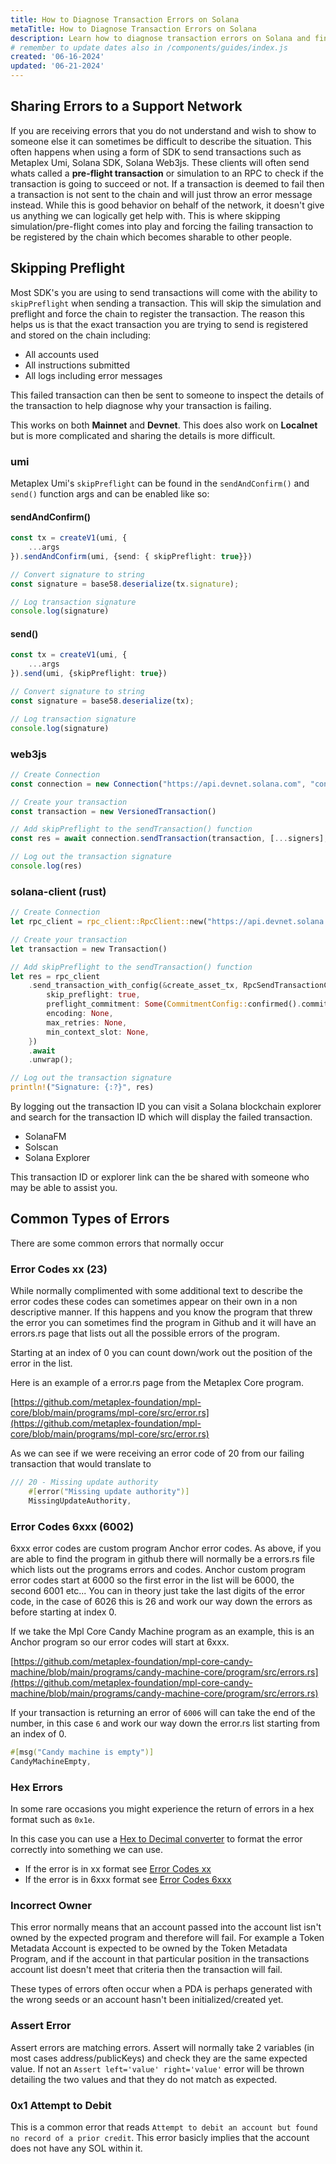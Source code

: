 ```yaml
---
title: How to Diagnose Transaction Errors on Solana
metaTitle: How to Diagnose Transaction Errors on Solana
description: Learn how to diagnose transaction errors on Solana and find logical solutions these errors.
# remember to update dates also in /components/guides/index.js
created: '06-16-2024'
updated: '06-21-2024'
---
```


## Sharing Errors to a Support Network

If you are receiving errors that you do not understand and wish to show to someone else it can sometimes be difficult to describe the situation. This often happens when using a form of SDK to send transactions such as Metaplex Umi, Solana SDK, Solana Web3js. These clients will often send whats called a **pre-flight transaction** or simulation to an RPC to check if the transaction is going to succeed or not. If a transaction is deemed to fail then a transaction is not sent to the chain and will just throw an error message instead. While this is good behavior on behalf of the network, it doesn't give us anything we can logically get help with. This is where skipping simulation/pre-flight comes into play and forcing the failing transaction to be registered by the chain which becomes sharable to other people. 


## Skipping Preflight

Most SDK's you are using to send transactions will come with the ability to `skipPreflight` when sending a transaction. This will skip the simulation and preflight and force the chain to register the transaction. The reason this helps us is that the exact transaction you are trying to send is registered and stored on the chain including:

- All accounts used
- All instructions submitted
- All logs including error messages

This failed transaction can then be sent to someone to inspect the details of the transaction to help diagnose why your transaction is failing.

This works on both **Mainnet** and **Devnet**. This does also work on **Localnet** but is more complicated and sharing the details is more difficult.

### umi

Metaplex Umi's `skipPreflight` can be found in the `sendAndConfirm()` and `send()` function args and can be enabled like so:

#### sendAndConfirm()
```ts
const tx = createV1(umi, {
    ...args
}).sendAndConfirm(umi, {send: { skipPreflight: true}})

// Convert signature to string
const signature = base58.deserialize(tx.signature);

// Log transaction signature
console.log(signature)
```

#### send()
```ts
const tx = createV1(umi, {
    ...args
}).send(umi, {skipPreflight: true})

// Convert signature to string
const signature = base58.deserialize(tx);

// Log transaction signature
console.log(signature)
```

### web3js

```ts
// Create Connection
const connection = new Connection("https://api.devnet.solana.com", "confirmed",);

// Create your transaction
const transaction = new VersionedTransaction()

// Add skipPreflight to the sendTransaction() function
const res = await connection.sendTransaction(transaction, [...signers], {skipPreflight: true})

// Log out the transaction signature
console.log(res)
```

### solana-client (rust)

```rust
// Create Connection
let rpc_client = rpc_client::RpcClient::new("https://api.devnet.solana.com".to_string());

// Create your transaction
let transaction = new Transaction()

// Add skipPreflight to the sendTransaction() function
let res = rpc_client
    .send_transaction_with_config(&create_asset_tx, RpcSendTransactionConfig {
        skip_preflight: true,
        preflight_commitment: Some(CommitmentConfig::confirmed().commitment),
        encoding: None,
        max_retries: None,
        min_context_slot: None,
    })
    .await
    .unwrap();

// Log out the transaction signature
println!("Signature: {:?}", res)
```

By logging out the transaction ID you can visit a Solana blockchain explorer and search for the transaction ID which will display the failed transaction.

- SolanaFM
- Solscan
- Solana Explorer

This transaction ID or explorer link can the be shared with someone who may be able to assist you.

## Common Types of Errors

There are some common errors that normally occur 


### Error Codes xx (23)

While normally complimented with some additional text to describe the error codes these codes can sometimes appear on their own in a non descriptive manner. If this happens and you know the program that threw the error you can sometimes find the program in Github and it will have an errors.rs page that lists out all the possible errors of the program.

Starting at an index of 0 you can count down/work out the position of the error in the list.

Here is an example of a error.rs page from the Metaplex Core program.


[https://github.com/metaplex-foundation/mpl-core/blob/main/programs/mpl-core/src/error.rs](https://github.com/metaplex-foundation/mpl-core/blob/main/programs/mpl-core/src/error.rs)

As we can see if we were receiving an error code of 20 from our failing transaction that would translate to

```rust
/// 20 - Missing update authority
    #[error("Missing update authority")]
    MissingUpdateAuthority,
```

### Error Codes 6xxx (6002)

6xxx error codes are custom program Anchor error codes. As above, if you are able to find the program in github there will normally be a errors.rs file which lists out the programs errors and codes. Anchor custom program error codes start at 6000 so the first error in the list will be 6000, the second 6001 etc... You can in theory just take the last digits of the error code, in the case of 6026 this is 26 and work our way down the errors as before starting at index 0.

If we take the Mpl Core Candy Machine program as an example, this is an Anchor program so our error codes will start at 6xxx.

[https://github.com/metaplex-foundation/mpl-core-candy-machine/blob/main/programs/candy-machine-core/program/src/errors.rs](https://github.com/metaplex-foundation/mpl-core-candy-machine/blob/main/programs/candy-machine-core/program/src/errors.rs)

If your transaction is returning an error of `6006` will can take the end of the number, in this case `6` and work our way down the error.rs list starting from an index of 0. 

```rust
#[msg("Candy machine is empty")]
CandyMachineEmpty,
```

### Hex Errors

In some rare occasions you might experience the return of errors in a hex format such as `0x1e`.

In this case you can use a [Hex to Decimal converter](https://www.rapidtables.com/convert/number/hex-to-decimal.html) to format the error correctly into something we can use.

- If the error is in xx format see [Error Codes xx](#error-codes-xx-23)
- If the error is in 6xxx format see [Error Codes 6xxx](#error-codes-6xxx-6002)

### Incorrect Owner

This error normally means that an account passed into the account list isn't owned by the expected program and therefore will fail. For example a Token Metadata Account is expected to be owned by the Token Metadata Program, and if the account in that particular position in the transactions account list doesn't meet that criteria then the transaction will fail.

These types of errors often occur when a PDA is perhaps generated with the wrong seeds or an account hasn't been initialized/created yet.

### Assert Error

Assert errors are matching errors. Assert will normally take 2 variables (in most cases address/publicKeys) and check they are the same expected value. If not an `Assert left='value' right='value'` error will be thrown detailing the two values and that they do not match as expected.

### 0x1 Attempt to Debit

This is a common error that reads `Attempt to debit an account but found no record of a prior credit`. This error basicly implies that the account does not have any SOL within it.